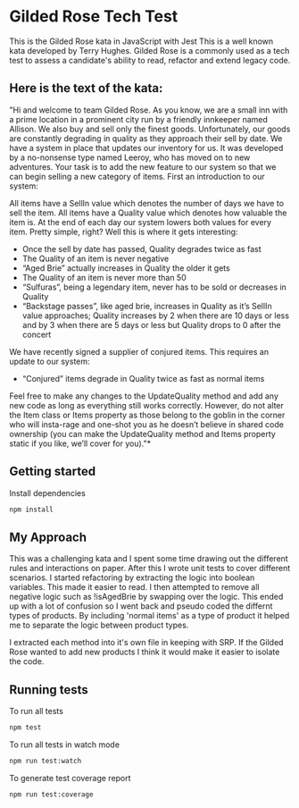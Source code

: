 # Gilded Rose Tech Test

This is the Gilded Rose kata in JavaScript with Jest
This is a well known kata developed by Terry Hughes. Gilded Rose is a commonly used as a tech test to assess a candidate's ability to read, refactor and extend legacy code.

## Here is the text of the kata:

"Hi and welcome to team Gilded Rose. As you know, we are a small inn with a prime location in a prominent city run by a friendly innkeeper named Allison. We also buy and sell only the finest goods. Unfortunately, our goods are constantly degrading in quality as they approach their sell by date. We have a system in place that updates our inventory for us. It was developed by a no-nonsense type named Leeroy, who has moved on to new adventures. Your task is to add the new feature to our system so that we can begin selling a new category of items. First an introduction to our system:

All items have a SellIn value which denotes the number of days we have to sell the item. 
All items have a Quality value which denotes how valuable the item is. 
At the end of each day our system lowers both values for every item. 
Pretty simple, right? Well this is where it gets interesting:

* Once the sell by date has passed, Quality degrades twice as fast
* The Quality of an item is never negative
* “Aged Brie” actually increases in Quality the older it gets
* The Quality of an item is never more than 50
* “Sulfuras”, being a legendary item, never has to be sold or decreases in Quality
* “Backstage passes”, like aged brie, increases in Quality as it’s SellIn value approaches; Quality increases by 2 when there are 10 days or less and by 3 when there are 5 days or less but Quality drops to 0 after the concert

We have recently signed a supplier of conjured items. This requires an update to our system:
* “Conjured” items degrade in Quality twice as fast as normal items

Feel free to make any changes to the UpdateQuality method and add any new code as long as everything still works correctly. However, do not alter the Item class or Items property as those belong to the goblin in the corner who will insta-rage and one-shot you as he doesn’t believe in shared code ownership (you can make the UpdateQuality method and Items property static if you like, we’ll cover for you)."*



## Getting started

Install dependencies

```sh
npm install
```

## My Approach
This was a challenging kata and I spent some time drawing out the different rules and interactions on paper. After this I wrote unit tests to cover different scenarios. 
I started refactoring by extracting the logic into boolean variables. This made it easier to read. 
I then attempted to remove all negative logic such as !isAgedBrie by swapping over the logic. This ended up with a lot of confusion so I went back and pseudo coded the differnt types of products.
By including 'normal items' as a type of product it helped me to separate the logic between product types. 

I extracted each method into it's own file in keeping with SRP. If the Gilded Rose wanted to add new products I think it would make it easier to isolate the code. 


## Running tests

To run all tests

```sh
npm test
```

To run all tests in watch mode

```sh
npm run test:watch
```

To generate test coverage report

```sh
npm run test:coverage
```

